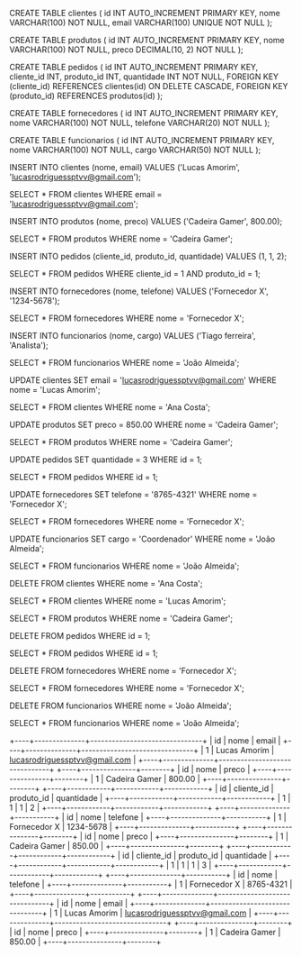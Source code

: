 CREATE TABLE clientes (
    id INT AUTO_INCREMENT PRIMARY KEY,
    nome VARCHAR(100) NOT NULL,
    email VARCHAR(100) UNIQUE NOT NULL
);


CREATE TABLE produtos (
    id INT AUTO_INCREMENT PRIMARY KEY,
    nome VARCHAR(100) NOT NULL,
    preco DECIMAL(10, 2) NOT NULL
);


CREATE TABLE pedidos (
    id INT AUTO_INCREMENT PRIMARY KEY,
    cliente_id INT,
    produto_id INT,
    quantidade INT NOT NULL,
    FOREIGN KEY (cliente_id) REFERENCES clientes(id) ON DELETE CASCADE,
    FOREIGN KEY (produto_id) REFERENCES produtos(id)
);


CREATE TABLE fornecedores (
    id INT AUTO_INCREMENT PRIMARY KEY,
    nome VARCHAR(100) NOT NULL,
    telefone VARCHAR(20) NOT NULL
);

CREATE TABLE funcionarios (
    id INT AUTO_INCREMENT PRIMARY KEY,
    nome VARCHAR(100) NOT NULL,
    cargo VARCHAR(50) NOT NULL
);

INSERT INTO clientes (nome, email)
VALUES ('Lucas Amorim', 'lucasrodriguessptvv@gmail.com');

SELECT * FROM clientes
WHERE email = 'lucasrodriguessptvv@gmail.com';


INSERT INTO produtos (nome, preco)
VALUES ('Cadeira Gamer', 800.00);

SELECT * FROM produtos
WHERE nome = 'Cadeira Gamer';


INSERT INTO pedidos (cliente_id, produto_id, quantidade)
VALUES (1, 1, 2);  

SELECT * FROM pedidos
WHERE cliente_id = 1 AND produto_id = 1;

INSERT INTO fornecedores (nome, telefone)
VALUES ('Fornecedor X', '1234-5678');


SELECT * FROM fornecedores
WHERE nome = 'Fornecedor X';


INSERT INTO funcionarios (nome, cargo)
VALUES ('Tiago ferreira', 'Analista');


SELECT * FROM funcionarios
WHERE nome = 'João Almeida';


UPDATE clientes
SET email = 'lucasrodriguessptvv@gmail.com'
WHERE nome = 'Lucas Amorim';


SELECT * FROM clientes
WHERE nome = 'Ana Costa';


UPDATE produtos
SET preco = 850.00
WHERE nome = 'Cadeira Gamer';


SELECT * FROM produtos
WHERE nome = 'Cadeira Gamer';


UPDATE pedidos
SET quantidade = 3
WHERE id = 1;


SELECT * FROM pedidos
WHERE id = 1;


UPDATE fornecedores
SET telefone = '8765-4321'
WHERE nome = 'Fornecedor X';


SELECT * FROM fornecedores
WHERE nome = 'Fornecedor X';


UPDATE funcionarios
SET cargo = 'Coordenador'
WHERE nome = 'João Almeida';


SELECT * FROM funcionarios
WHERE nome = 'João Almeida';


DELETE FROM clientes
WHERE nome = 'Ana Costa';


SELECT * FROM clientes
WHERE nome = 'Lucas Amorim';





SELECT * FROM produtos
WHERE nome = 'Cadeira Gamer';


DELETE FROM pedidos
WHERE id = 1;


SELECT * FROM pedidos
WHERE id = 1;


DELETE FROM fornecedores
WHERE nome = 'Fornecedor X';


SELECT * FROM fornecedores
WHERE nome = 'Fornecedor X';


DELETE FROM funcionarios
WHERE nome = 'João Almeida';


SELECT * FROM funcionarios
WHERE nome = 'João Almeida';


+----+--------------+-------------------------------+
| id | nome         | email                         |
+----+--------------+-------------------------------+
|  1 | Lucas Amorim | lucasrodriguessptvv@gmail.com |
+----+--------------+-------------------------------+
+----+---------------+--------+
| id | nome          | preco  |
+----+---------------+--------+
|  1 | Cadeira Gamer | 800.00 |
+----+---------------+--------+
+----+------------+------------+------------+
| id | cliente_id | produto_id | quantidade |
+----+------------+------------+------------+
|  1 |          1 |          1 |          2 |
+----+------------+------------+------------+
+----+--------------+-----------+
| id | nome         | telefone  |
+----+--------------+-----------+
|  1 | Fornecedor X | 1234-5678 |
+----+--------------+-----------+
+----+---------------+--------+
| id | nome          | preco  |
+----+---------------+--------+
|  1 | Cadeira Gamer | 850.00 |
+----+---------------+--------+
+----+------------+------------+------------+
| id | cliente_id | produto_id | quantidade |
+----+------------+------------+------------+
|  1 |          1 |          1 |          3 |
+----+------------+------------+------------+
+----+--------------+-----------+
| id | nome         | telefone  |
+----+--------------+-----------+
|  1 | Fornecedor X | 8765-4321 |
+----+--------------+-----------+
+----+--------------+-------------------------------+
| id | nome         | email                         |
+----+--------------+-------------------------------+
|  1 | Lucas Amorim | lucasrodriguessptvv@gmail.com |
+----+--------------+-------------------------------+
+----+---------------+--------+
| id | nome          | preco  |
+----+---------------+--------+
|  1 | Cadeira Gamer | 850.00 |
+----+---------------+--------+

